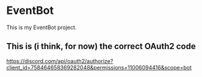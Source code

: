 # EventBot
This is my EventBot project.

## This is (i think, for now) the correct OAuth2 code
https://discord.com/api/oauth2/authorize?client_id=758464658369282048&permissions=11006094416&scope=bot